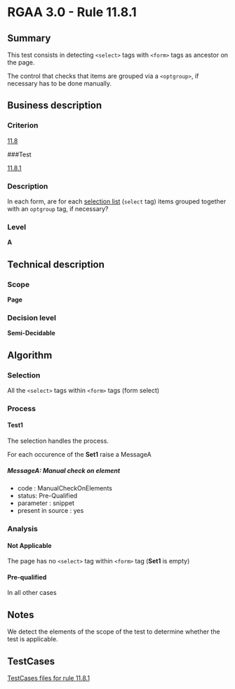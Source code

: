 # RGAA 3.0 -  Rule 11.8.1

## Summary

This test consists in detecting `<select>` tags with `<form>` tags as ancestor on the page.

The control that checks that items are grouped via a `<optgroup>`, if necessary has to be done manually.

## Business description

### Criterion

[11.8](http://disic.github.io/rgaa_referentiel_en/RGAA3.0_Criteria_English_version_v1.html#crit-11-8)

###Test

[11.8.1](http://disic.github.io/rgaa_referentiel_en/RGAA3.0_Criteria_English_version_v1.html#test-11-8-1)

### Description
In each form, are for
    each <a href="http://disic.github.io/rgaa_referentiel_en/RGAA3.0_Glossary_English_version_v1.html#mListeChoix">selection
  list</a> (<code>select</code> tag) items grouped together with an
    <code>optgroup</code> tag, if necessary? 


### Level

**A**

## Technical description

### Scope

**Page**

### Decision level

**Semi-Decidable**

## Algorithm

### Selection

All the `<select>` tags within `<form>` tags (form select)

### Process

#### Test1

The selection handles the process.

For each occurence of the **Set1** raise a MessageA

##### MessageA: Manual check on element

-   code : ManualCheckOnElements
-   status: Pre-Qualified
-   parameter : snippet
-   present in source : yes

### Analysis

#### Not Applicable

The page has no `<select>` tag within `<form>` tag (**Set1** is empty)

#### Pre-qualified

In all other cases

## Notes

We detect the elements of the scope of the test to determine whether the test is applicable.









##  TestCases 

[TestCases files for rule 11.8.1](https://github.com/Asqatasun/Asqatasun/tree/master/rules/rules-rgaa3.0/src/test/resources/testcases/rgaa30/Rgaa30Rule110801/) 


